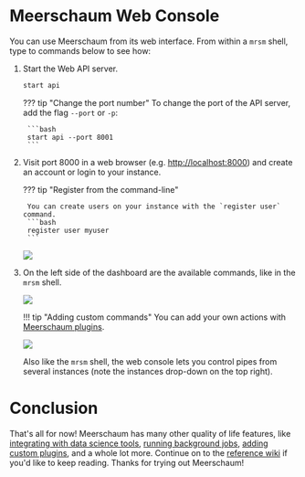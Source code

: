 # Meerschaum Web Console

You can use Meerschaum from its web interface. From within a `mrsm` shell, type to commands below to see how:

1. Start the Web API server.

    ```bash
    start api
    ```

    ??? tip "Change the port number"
        To change the port of the API server, add the flag `--port` or `-p`:

        ```bash
        start api --port 8001
        ```

2. Visit port 8000 in a web browser (e.g. [http://localhost:8000](http://localhost:8000)) and create an account or login to your instance.

    ??? tip "Register from the command-line"

        You can create users on your instance with the `register user` command.
        ```bash
        register user myuser
        ```

    <img src="/assets/screenshots/login-page.png"/>

3. On the left side of the dashboard are the available commands, like in the `mrsm` shell.

    <img src="/assets/screenshots/dash.png"/>

    !!! tip "Adding custom commands"
        You can add your own actions with [Meerschaum plugins](/reference/plugins/writing-plugins/#action-plugins).

    <img src="/assets/screenshots/dash-statistics.png"/>

    Also like the `mrsm` shell, the web console lets you control pipes from several instances (note the instances drop-down on the top right).

# Conclusion

That's all for now! Meerschaum has many other quality of life features, like [integrating with data science tools](/reference/data-analysis-tools/), [running background jobs](/reference/background-jobs/), [adding custom plugins](/reference/plugins/types-of-plugins/), and a whole lot more. Continue on to the [reference wiki](/reference/pipes/) if you'd like to keep reading. Thanks for trying out Meerschaum!
